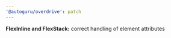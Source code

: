 ```yaml
---
'@autoguru/overdrive': patch
---
```


**FlexInline and FlexStack:** correct handling of element attributes
